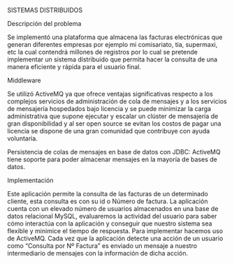 SISTEMAS DISTRIBUIDOS

Descripción del problema

Se implementó una plataforma que almacena las facturas electrónicas que generan diferentes empresas por ejemplo mi comisariato, tia, supermaxi, etc la cual contendrá millones de registros por lo cual se pretende implementar un sistema distribuido que permita hacer la consulta de una manera eficiente y rápida para el usuario final.

Middleware

Se utilizó ActiveMQ ya que ofrece ventajas significativas respecto a los complejos servicios de administración de cola de mensajes y a los servicios de mensajería hospedados bajo licencia y se puede minimizar la carga administrativa que supone ejecutar y escalar un clúster de mensajería de gran disponibilidad y al ser open source se evitan los costos de pagar una licencia se dispone de una gran comunidad que contribuye con ayuda voluntaria.    

Persistencia de colas de mensajes en base de datos con JDBC: ActiveMQ tiene soporte para poder almacenar mensajes en la mayoría de bases de datos. 

Implementación

Este aplicación permite la consulta de las facturas de un determinado cliente, esta consulta es con su id o Número de factura. La aplicación cuenta con un elevado número de usuarios almacenados en una base de datos relacional MySQL, evaluaremos la actividad del usuario para saber cómo interactúa con la aplicación y conseguir que nuestro sistema sea flexible y minimice el tiempo de respuesta. Para implementar  hacemos uso de ActiveMQ. 
Cada vez que la aplicación detecte una acción de un usuario como “Consulta por Nº Factura” es enviado un mensaje a nuestro intermediario de mensajes con la información de dicha acción.




